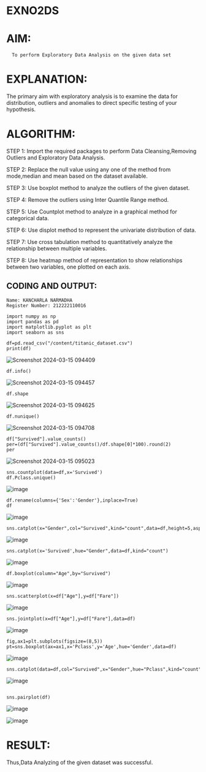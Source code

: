 # EXNO2DS
# AIM:
      To perform Exploratory Data Analysis on the given data set
      
# EXPLANATION:
  The primary aim with exploratory analysis is to examine the data for distribution, outliers and anomalies to direct specific testing of your hypothesis.
  
# ALGORITHM:
STEP 1: Import the required packages to perform Data Cleansing,Removing Outliers and Exploratory Data Analysis.

STEP 2: Replace the null value using any one of the method from mode,median and mean based on the dataset available.

STEP 3: Use boxplot method to analyze the outliers of the given dataset.

STEP 4: Remove the outliers using Inter Quantile Range method.

STEP 5: Use Countplot method to analyze in a graphical method for categorical data.

STEP 6: Use displot method to represent the univariate distribution of data.

STEP 7: Use cross tabulation method to quantitatively analyze the relationship between multiple variables.

STEP 8: Use heatmap method of representation to show relationships between two variables, one plotted on each axis.

## CODING AND OUTPUT:

```
Name: KANCHARLA NARMADHA
Register Number: 212222110016
```
```
import numpy as np
import pandas as pd
import matplotlib.pyplot as plt
import seaborn as sns

df=pd.read_csv("/content/titanic_dataset.csv")
print(df)
```
![Screenshot 2024-03-15 094409](https://github.com/Vanitha-SM/EXNO2DS/assets/119557985/d068afbe-1818-483d-b7f5-4d6f3fde42c8)

```
df.info()
```
![Screenshot 2024-03-15 094457](https://github.com/Vanitha-SM/EXNO2DS/assets/119557985/5cd24cf1-5ebe-4037-99f9-634c1d15ceac)

```
df.shape
```
![Screenshot 2024-03-15 094625](https://github.com/Vanitha-SM/EXNO2DS/assets/119557985/aeb29c85-fb55-4ddc-a4d3-1062e43d44c0)

```
df.nunique()
```
![Screenshot 2024-03-15 094708](https://github.com/Vanitha-SM/EXNO2DS/assets/119557985/0851cc7a-aa10-450d-a7a3-703de236c564)

```
df["Survived"].value_counts()
per=(df["Survived"].value_counts()/df.shape[0]*100).round(2)
per
```
![Screenshot 2024-03-15 095023](https://github.com/Vanitha-SM/EXNO2DS/assets/119557985/cc1261e3-4a01-48a4-a08d-ddac63b1f660)

```
sns.countplot(data=df,x='Survived')
df.Pclass.unique()
```
![image](https://github.com/Vanitha-SM/EXNO2DS/assets/119557985/c52edcf3-dfb6-44be-aee2-d93b54b9679c)

```
df.rename(columns={'Sex':'Gender'},inplace=True)
df
```
![image](https://github.com/Vanitha-SM/EXNO2DS/assets/119557985/11acd9c7-4683-4ca8-a589-4f044cebe7e0)

```
sns.catplot(x="Gender",col="Survived",kind="count",data=df,height=5,aspect=.7)
```
![image](https://github.com/Vanitha-SM/EXNO2DS/assets/119557985/9bcab15a-a8aa-47ca-8763-26cb318df40e)

```
sns.catplot(x='Survived',hue="Gender",data=df,kind="count")
```

![image](https://github.com/Vanitha-SM/EXNO2DS/assets/119557985/e8987583-06b3-4b3d-9089-097dc078e957)

```
df.boxplot(column="Age",by="Survived")
```
![image](https://github.com/Vanitha-SM/EXNO2DS/assets/119557985/b3ad2f91-20d2-4980-8e56-9b0358337451)

```
sns.scatterplot(x=df["Age"],y=df["Fare"])
```
![image](https://github.com/Vanitha-SM/EXNO2DS/assets/119557985/06690dc7-a353-44d7-9f3e-975880daa2a4)

```
sns.jointplot(x=df["Age"],y=df["Fare"],data=df)
```

![image](https://github.com/Vanitha-SM/EXNO2DS/assets/119557985/1a818b6e-dbc1-48e4-b388-6edb554f37cb)

```
fig,ax1=plt.subplots(figsize=(8,5))
pt=sns.boxplot(ax=ax1,x='Pclass',y='Age',hue='Gender',data=df)
```
![image](https://github.com/Vanitha-SM/EXNO2DS/assets/119557985/8097795f-1c6d-4ed7-9f15-14b1f52c678a)

```
sns.catplot(data=df,col="Survived",x="Gender",hue="Pclass",kind="count")
```
![image](https://github.com/Vanitha-SM/EXNO2DS/assets/119557985/4f75e816-c891-4f7d-b499-c615781c6b15)

```

sns.pairplot(df)
```
![image](https://github.com/Vanitha-SM/EXNO2DS/assets/119557985/85698857-6e10-4a2c-932d-1f43fa72671e)

![image](https://github.com/Vanitha-SM/EXNO2DS/assets/119557985/605ceb6d-007d-45f3-8c14-6de3d2ebe60d)

# RESULT:
Thus,Data Analyzing of the given dataset was successful.
       
